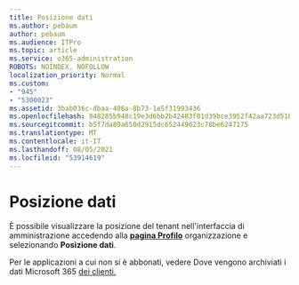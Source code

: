 ```yaml
---
title: Posizione dati
ms.author: pebaum
author: pebaum
ms.audience: ITPro
ms.topic: article
ms.service: o365-administration
ROBOTS: NOINDEX, NOFOLLOW
localization_priority: Normal
ms.custom:
- "945"
- "5300023"
ms.assetid: 3bab036c-dbaa-406a-8b73-1e5f31993436
ms.openlocfilehash: 848285b940c19e3d6bb2b42483f01d39bce3952f42aa723d51b1a6392f0f1dcc
ms.sourcegitcommit: b5f7da89a650d2915dc652449623c78be6247175
ms.translationtype: MT
ms.contentlocale: it-IT
ms.lasthandoff: 08/05/2021
ms.locfileid: "53914619"
---
```

# <a name="data-location"></a>Posizione dati

È possibile visualizzare la posizione del tenant nell'interfaccia di amministrazione accedendo alla [ **pagina Profilo**](https://admin.microsoft.com/AdminPortal/Home#/Settings/OrganizationProfile) organizzazione e selezionando **Posizione dati**.

Per le applicazioni a cui non si è abbonati, vedere Dove vengono archiviati i dati Microsoft 365 [dei clienti.](https://docs.microsoft.com/office365/enterprise/o365-data-locations)